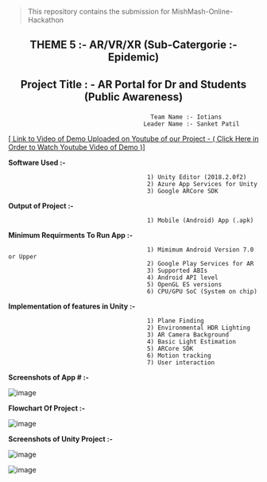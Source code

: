         
> This repository contains the submission for MishMash-Online-Hackathon

## <p align="center"> THEME 5 :- AR/VR/XR (Sub-Catergorie :- Epidemic)</p>
## <p align="center">Project Title : - AR Portal for Dr and Students (Public Awareness)</p>

                                            Team Name :- Iotians 
                                          Leader Name :- Sanket Patil             

  
 [[ Link to Video of Demo Uploaded on Youtube of our Project   -  ( Click Here in Order to Watch Youtube Video of Demo )]](https://www.youtube.com/watch?v=gjSRocOFcNU) 


                                
                               
**Software Used :-**
                                           
                                           1) Unity Editor (2018.2.0f2)
                                           2) Azure App Services for Unity                                      
                                           3) Google ARCore SDK
 
**Output of Project :-**
      
                                           1) Mobile (Android) App (.apk)
                                           
**Minimum Requirments To Run App :-**
                         
                                           1) Mimimum Android Version 7.0 or Upper
                                           2) Google Play Services for AR
                                           3) Supported ABIs
                                           4) Android API level
                                           5) OpenGL ES versions
                                           6) CPU/GPU SoC (System on chip)
                                           
**Implementation of features in Unity :-**

                                           1) Plane Finding	
                                           2) Environmental HDR Lighting	
                                           3) AR Camera Background	
                                           4) Basic Light Estimation	
                                           5) ARCore SDK
                                           6) Motion tracking
                                           7) User interaction
                      
                      
                      
**Screenshots of App # :-**


![image](https://github.com/sanket9006/MishMash-Online-Hackathon-AR_Portal_For_Dr_and_Students/blob/master/Assets/Prefabs/login1.png)

**Flowchart Of Project :-**

![image](https://github.com/sanket9006/MishMash-Online-Hackathon-AR_Portal_For_Dr_and_Students/blob/master/Assets/Prefabs/MishMash.jpg)



**Screenshots of Unity Project :-**



![image](https://github.com/sanket9006/MishMash-Online-Hackathon-AR_Portal_For_Dr_and_Students/blob/master/Assets/Prefabs/1.PNG)

![image](https://github.com/sanket9006/MishMash-Online-Hackathon-AR_Portal_For_Dr_and_Students/blob/master/Assets/Prefabs/2.PNG)

